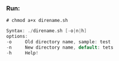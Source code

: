 ### Run:
`# chmod a+x direname.sh`

```c
Syntax: ./direname.sh [-o|n|h]
options:
-o     Old directory name, sample: test
-n     New directory name, default: tets
-h     Help!
```